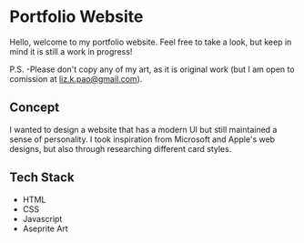 # Portfolio Website 
Hello, welcome to my portfolio website. Feel free to take a look, but keep in mind it is still a work in progress! 

P.S. -Please don't copy any of my art, as it is original work (but I am open to comission at liz.k.pao@gmail.com). 

## Concept 
I wanted to design a website that has a modern UI but still maintained a sense of personality. I took inspiration from Microsoft and Apple's web designs, but also through researching different card styles. 

## Tech Stack 
- HTML
- CSS
- Javascript
- Aseprite Art 
